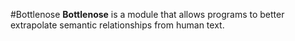 #Bottlenose
**Bottlenose** is a module that allows programs to better extrapolate semantic relationships from human text.
